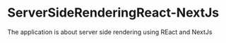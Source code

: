 # ServerSideRenderingReact-NextJs
The application is about server side rendering using REact and NextJs
